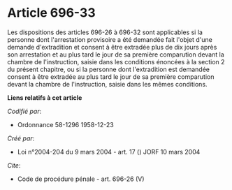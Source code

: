 # Article 696-33

Les dispositions des articles 696-26 à 696-32 sont applicables si la personne dont l'arrestation provisoire a été demandée
fait l'objet d'une demande d'extradition et consent à être extradée plus de dix jours après son arrestation et au plus tard
le jour de sa première comparution devant la chambre de l'instruction, saisie dans les conditions énoncées à la section 2 du
présent chapitre, ou si la personne dont l'extradition est demandée consent à être extradée au plus tard le jour de sa
première comparution devant la chambre de l'instruction, saisie dans les mêmes conditions.

**Liens relatifs à cet article**

_Codifié par_:

  - Ordonnance 58-1296 1958-12-23

_Créé par_:

  - Loi n°2004-204 du 9 mars 2004 - art. 17 () JORF 10 mars 2004

_Cite_:

  - Code de procédure pénale - art. 696-26 (V)
